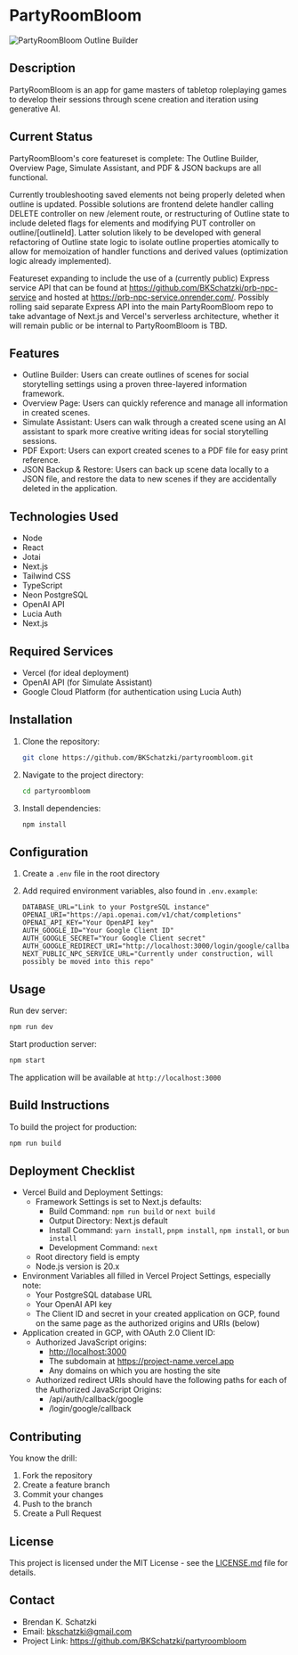 # PartyRoomBloom

![PartyRoomBloom Outline Builder](https://cmt76lyntq.ufs.sh/f/uvtHsYCzVSYq7sFXn66Qhdeki6VKaqoOupjLYXb4INxMycAl)

## Description

PartyRoomBloom is an app for game masters of tabletop roleplaying games to develop their sessions through scene creation and iteration using generative AI.

## Current Status

PartyRoomBloom's core featureset is complete: The Outline Builder, Overview Page, Simulate Assistant, and PDF & JSON backups are all functional.

Currently troubleshooting saved elements not being properly deleted when outline is updated. Possible solutions are frontend delete handler calling DELETE controller on new /element route, or restructuring of Outline state to include deleted flags for elements and modifying PUT controller on outline/[outlineId]. Latter solution likely to be developed with general refactoring of Outline state logic to isolate outline properties atomically to allow for memoization of handler functions and derived values (optimization logic already implemented).

Featureset expanding to include the use of a (currently public) Express service API that can be found at <https://github.com/BKSchatzki/prb-npc-service> and hosted at <https://prb-npc-service.onrender.com/>. Possibly rolling said separate Express API into the main PartyRoomBloom repo to take advantage of Next.js and Vercel's serverless architecture, whether it will remain public or be internal to PartyRoomBloom is TBD.

## Features

- Outline Builder: Users can create outlines of scenes for social storytelling settings using a proven three-layered information framework.
- Overview Page: Users can quickly reference and manage all information in created scenes.
- Simulate Assistant: Users can walk through a created scene using an AI assistant to spark more creative writing ideas for social storytelling sessions.
- PDF Export: Users can export created scenes to a PDF file for easy print reference.
- JSON Backup & Restore: Users can back up scene data locally to a JSON file, and restore the data to new scenes if they are accidentally deleted in the application.

## Technologies Used

- Node
- React
- Jotai
- Next.js
- Tailwind CSS
- TypeScript
- Neon PostgreSQL
- OpenAI API
- Lucia Auth
- Next.js

## Required Services

- Vercel (for ideal deployment)
- OpenAI API (for Simulate Assistant)
- Google Cloud Platform (for authentication using Lucia Auth)

## Installation

1. Clone the repository:

   ```bash
   git clone https://github.com/BKSchatzki/partyroombloom.git
   ```

2. Navigate to the project directory:

   ```bash
   cd partyroombloom
   ```

3. Install dependencies:

   ```bash
   npm install
   ```

## Configuration

1. Create a `.env` file in the root directory
2. Add required environment variables, also found in `.env.example`:

   ```env
   DATABASE_URL="Link to your PostgreSQL instance"
   OPENAI_URI="https://api.openai.com/v1/chat/completions"
   OPENAI_API_KEY="Your OpenAPI key"
   AUTH_GOOGLE_ID="Your Google Client ID"
   AUTH_GOOGLE_SECRET="Your Google Client secret"
   AUTH_GOOGLE_REDIRECT_URI="http://localhost:3000/login/google/callback"
   NEXT_PUBLIC_NPC_SERVICE_URL="Currently under construction, will possibly be moved into this repo"
   ```

## Usage

Run dev server:

```bash
npm run dev
```

Start production server:

```bash
npm start
```

The application will be available at `http://localhost:3000`

## Build Instructions

To build the project for production:

```bash
npm run build
```

## Deployment Checklist

- Vercel Build and Deployment Settings:
  - Framework Settings is set to Next.js defaults:
    - Build Command: `npm run build` or `next build`
    - Output Directory: Next.js default
    - Install Command: `yarn install`, `pnpm install`, `npm install`, or `bun install`
    - Development Command: `next`
  - Root directory field is empty
  - Node.js version is 20.x
- Environment Variables all filled in Vercel Project Settings, especially note:
  - Your PostgreSQL database URL
  - Your OpenAI API key
  - The Client ID and secret in your created application on GCP, found on the same page as the authorized origins and URIs (below)
- Application created in GCP, with OAuth 2.0 Client ID:
  - Authorized JavaScript origins:
    - <http://localhost:3000>
    - The subdomain at <https://project-name.vercel.app>
    - Any domains on which you are hosting the site
  - Authorized redirect URIs should have the following paths for each of the Authorized JavaScript Origins:
    - /api/auth/callback/google
    - /login/google/callback

## Contributing

You know the drill:

1. Fork the repository
2. Create a feature branch
3. Commit your changes
4. Push to the branch
5. Create a Pull Request

## License

This project is licensed under the MIT License - see the [LICENSE.md](LICENSE.md) file for details.

## Contact

- Brendan K. Schatzki
- Email: <bkschatzki@gmail.com>
- Project Link: <https://github.com/BKSchatzki/partyroombloom>
